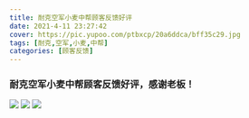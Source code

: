 ```yaml
---
title: 耐克空军小麦中帮顾客反馈好评
date: 2021-4-11 23:27:42
cover: https://pic.yupoo.com/ptbxcp/20a6ddca/bff35c29.jpg
tags: [耐克,空军,小麦,中帮]
categories: [顾客反馈]
---
```


###  耐克空军小麦中帮顾客反馈好评，感谢老板！
![](https://pic.yupoo.com/ptbxcp/87ff85e4/aee16627.jpg)
![](https://pic.yupoo.com/ptbxcp/808cff7c/ce9a40ec.jpg)
![](https://pic.yupoo.com/ptbxcp/20a6ddca/bff35c29.jpg)
